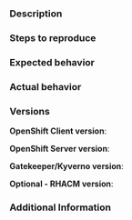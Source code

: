 ### Description

### Steps to reproduce

### Expected behavior
<!-- what should happen -->

### Actual behavior
<!-- what happens instead -->

### Versions
**OpenShift Client version**:

**OpenShift Server version**:

**Gatekeeper/Kyverno version**:

**Optional - RHACM version**:

### Additional Information

